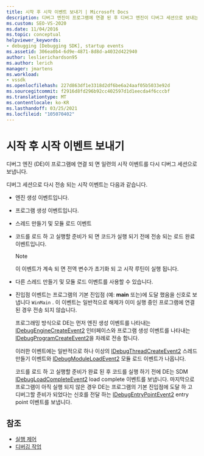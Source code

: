```yaml
---
title: 시작 후 시작 이벤트 보내기 | Microsoft Docs
description: 디버그 엔진이 프로그램에 연결 된 후 디버그 엔진이 디버그 세션으로 보내는 일련의 시작 이벤트에 대해 알아봅니다.
ms.custom: SEO-VS-2020
ms.date: 11/04/2016
ms.topic: conceptual
helpviewer_keywords:
- debugging [Debugging SDK], startup events
ms.assetid: 306ea0b4-6d9e-4871-8d8d-a4032d422940
author: leslierichardson95
ms.author: lerich
manager: jmartens
ms.workload:
- vssdk
ms.openlocfilehash: 227d863df1e3318d2df6be6a24aaf05b5033e92d
ms.sourcegitcommit: f2916d8fd296b92cc402597d1d1eecda4f6cccbf
ms.translationtype: MT
ms.contentlocale: ko-KR
ms.lasthandoff: 03/25/2021
ms.locfileid: "105070402"
---
```

# <a name="send-startup-events-after-a-launch"></a>시작 후 시작 이벤트 보내기
디버그 엔진 (DE)이 프로그램에 연결 되 면 일련의 시작 이벤트를 다시 디버그 세션으로 보냅니다.

 디버그 세션으로 다시 전송 되는 시작 이벤트는 다음과 같습니다.

- 엔진 생성 이벤트입니다.

- 프로그램 생성 이벤트입니다.

- 스레드 만들기 및 모듈 로드 이벤트

- 코드를 로드 하 고 실행할 준비가 되 면 코드가 실행 되기 전에 전송 되는 로드 완료 이벤트입니다.

  > [!NOTE]
  > 이 이벤트가 계속 되 면 전역 변수가 초기화 되 고 시작 루틴이 실행 됩니다.

- 다른 스레드 만들기 및 모듈 로드 이벤트를 사용할 수 있습니다.

- 진입점 이벤트는 프로그램의 기본 진입점 (예: **main** 또는)에 도달 했음을 신호로 보냅니다 `WinMain` . 이 이벤트는 일반적으로 해제가 이미 실행 중인 프로그램에 연결 된 경우 전송 되지 않습니다.

  프로그래밍 방식으로 DE는 먼저 엔진 생성 이벤트를 나타내는 [IDebugEngineCreateEvent2](../../extensibility/debugger/reference/idebugenginecreateevent2.md) 인터페이스와 프로그램 생성 이벤트를 나타내는 [IDebugProgramCreateEvent2](../../extensibility/debugger/reference/idebugprogramcreateevent2.md)을 차례로 전송 합니다.

  이러한 이벤트에는 일반적으로 하나 이상의 [IDebugThreadCreateEvent2](../../extensibility/debugger/reference/idebugthreadcreateevent2.md) 스레드 만들기 이벤트와 [IDebugModuleLoadEvent2](../../extensibility/debugger/reference/idebugmoduleloadevent2.md) 모듈 로드 이벤트가 나옵니다.

  코드를 로드 하 고 실행할 준비가 완료 된 후 코드를 실행 하기 전에 DE는 SDM [IDebugLoadCompleteEvent2](../../extensibility/debugger/reference/idebugloadcompleteevent2.md) load complete 이벤트를 보냅니다. 마지막으로 프로그램이 아직 실행 되지 않은 경우 DE는 프로그램의 기본 진입점에 도달 하 고 디버그할 준비가 되었다는 신호를 전달 하는 [IDebugEntryPointEvent2](../../extensibility/debugger/reference/idebugentrypointevent2.md) entry point 이벤트를 보냅니다.

## <a name="see-also"></a>참조
- [실행 제어](../../extensibility/debugger/control-of-execution.md)
- [디버깅 작업](../../extensibility/debugger/debugging-tasks.md)
